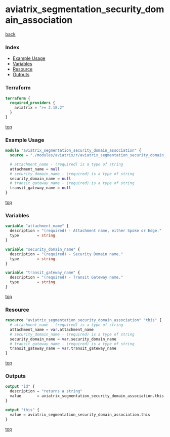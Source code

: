 # aviatrix_segmentation_security_domain_association

[back](../aviatrix.md)

### Index

- [Example Usage](#example-usage)
- [Variables](#variables)
- [Resource](#resource)
- [Outputs](#outputs)

### Terraform

```terraform
terraform {
  required_providers {
    aviatrix = ">= 2.18.2"
  }
}
```

[top](#index)

### Example Usage

```terraform
module "aviatrix_segmentation_security_domain_association" {
  source = "./modules/aviatrix/r/aviatrix_segmentation_security_domain_association"

  # attachment_name - (required) is a type of string
  attachment_name = null
  # security_domain_name - (required) is a type of string
  security_domain_name = null
  # transit_gateway_name - (required) is a type of string
  transit_gateway_name = null
}
```

[top](#index)

### Variables

```terraform
variable "attachment_name" {
  description = "(required) - Attachment name, either Spoke or Edge."
  type        = string
}

variable "security_domain_name" {
  description = "(required) - Security Domain name."
  type        = string
}

variable "transit_gateway_name" {
  description = "(required) - Transit Gateway name."
  type        = string
}
```

[top](#index)

### Resource

```terraform
resource "aviatrix_segmentation_security_domain_association" "this" {
  # attachment_name - (required) is a type of string
  attachment_name = var.attachment_name
  # security_domain_name - (required) is a type of string
  security_domain_name = var.security_domain_name
  # transit_gateway_name - (required) is a type of string
  transit_gateway_name = var.transit_gateway_name
}
```

[top](#index)

### Outputs

```terraform
output "id" {
  description = "returns a string"
  value       = aviatrix_segmentation_security_domain_association.this.id
}

output "this" {
  value = aviatrix_segmentation_security_domain_association.this
}
```

[top](#index)